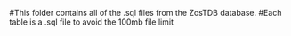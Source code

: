 #This folder contains all of the .sql files from the ZosTDB database.
#Each table is a .sql file to avoid the 100mb file limit